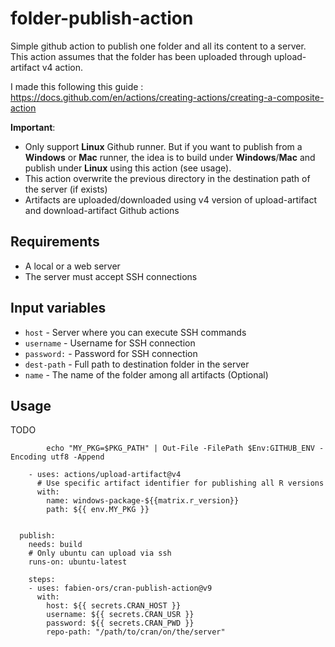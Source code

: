 # folder-publish-action
Simple github action to publish one folder and all its content to a server. This action assumes that the folder has been uploaded through upload-artifact v4 action.

I made this following this guide :
https://docs.github.com/en/actions/creating-actions/creating-a-composite-action

**Important**:
- Only support **Linux** Github runner. But if you want to publish from a **Windows** or **Mac** runner, the idea is to build under **Windows**/**Mac** and publish under **Linux** using this action (see usage).
- This action overwrite the previous directory in the destination path of the server (if exists)
- Artifacts are uploaded/downloaded using v4 version of upload-artifact and download-artifact Github actions

## Requirements
- A local or a web server
- The server must accept SSH connections

## Input variables
* ```host``` - Server where you can execute SSH commands
* ```username``` - Username for SSH connection
* ```password:``` - Password for SSH connection
* ```dest-path``` - Full path to destination folder in the server
* ```name``` - The name of the folder among all artifacts (Optional)

## Usage
TODO

            echo "MY_PKG=$PKG_PATH" | Out-File -FilePath $Env:GITHUB_ENV -Encoding utf8 -Append
    
        - uses: actions/upload-artifact@v4
          # Use specific artifact identifier for publishing all R versions
          with:
            name: windows-package-${{matrix.r_version}}
            path: ${{ env.MY_PKG }}
            
        
      publish:
        needs: build
        # Only ubuntu can upload via ssh
        runs-on: ubuntu-latest
        
        steps:
        - uses: fabien-ors/cran-publish-action@v9
          with:
            host: ${{ secrets.CRAN_HOST }}
            username: ${{ secrets.CRAN_USR }}
            password: ${{ secrets.CRAN_PWD }}
            repo-path: "/path/to/cran/on/the/server"


